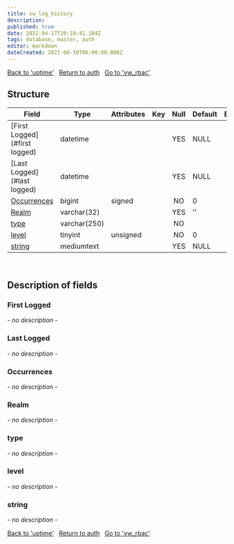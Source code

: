 ```yaml
---
title: vw_log_history
description: 
published: true
date: 2022-04-17T20:19:41.104Z
tags: database, master, auth
editor: markdown
dateCreated: 2021-08-30T06:00:00.000Z
---
```


<a href="https://trinitycore.info/en/database/master/auth/uptime" class="mt-5 v-btn v-btn--depressed v-btn--flat v-btn--outlined theme--light v-size--default darkblue--text text--lighten-3"><span class="v-btn__content"><i aria-hidden="true" class="v-icon notranslate v-icon--left mdi mdi-arrow-left theme--light"></i><span>Back to 'uptime'</span></span></a>&nbsp;&nbsp;&nbsp;<a href="https://trinitycore.info/en/database/master/auth/home" class="mt-5 v-btn v-btn--depressed v-btn--flat v-btn--outlined theme--light v-size--default darkblue--text text--lighten-3"><span class="v-btn__content"><i aria-hidden="true" class="v-icon notranslate v-icon--left mdi mdi-home-outline theme--light"></i><span>Return to auth</span></span></a>&nbsp;&nbsp;&nbsp;<a href="https://trinitycore.info/en/database/master/auth/vw_rbac" class="mt-5 v-btn v-btn--depressed v-btn--flat v-btn--outlined theme--light v-size--default darkblue--text text--lighten-3"><span class="v-btn__content"><span>Go to 'vw_rbac'</span><i aria-hidden="true" class="v-icon notranslate v-icon--right mdi mdi-arrow-right theme--light"></i></span></a>

## Structure

| Field | Type | Attributes | Key | Null | Default | Extra | Comment |
| --- | --- | --- | :---: | :---: | --- | --- | --- |
| [First Logged](#first logged) | datetime |  |  | YES | NULL |  |  |
| [Last Logged](#last logged) | datetime |  |  | YES | NULL |  |  |
| [Occurrences](#occurrences) | bigint | signed |  | NO | 0 |  |  |
| [Realm](#realm) | varchar(32) |  |  | YES | '' |  |  |
| [type](#type) | varchar(250) |  |  | NO |  |  |  |
| [level](#level) | tinyint | unsigned |  | NO | 0 |  |  |
| [string](#string) | mediumtext |  |  | YES | NULL |  |  |
&nbsp;
## Description of fields

### First Logged
*- no description -*
&nbsp;

### Last Logged
*- no description -*
&nbsp;

### Occurrences
*- no description -*
&nbsp;

### Realm
*- no description -*
&nbsp;

### type
*- no description -*
&nbsp;

### level
*- no description -*
&nbsp;

### string
*- no description -*
&nbsp;

<a href="https://trinitycore.info/en/database/master/auth/uptime" class="mt-5 v-btn v-btn--depressed v-btn--flat v-btn--outlined theme--light v-size--default darkblue--text text--lighten-3"><span class="v-btn__content"><i aria-hidden="true" class="v-icon notranslate v-icon--left mdi mdi-arrow-left theme--light"></i><span>Back to 'uptime'</span></span></a>&nbsp;&nbsp;&nbsp;<a href="https://trinitycore.info/en/database/master/auth/home" class="mt-5 v-btn v-btn--depressed v-btn--flat v-btn--outlined theme--light v-size--default darkblue--text text--lighten-3"><span class="v-btn__content"><i aria-hidden="true" class="v-icon notranslate v-icon--left mdi mdi-home-outline theme--light"></i><span>Return to auth</span></span></a>&nbsp;&nbsp;&nbsp;<a href="https://trinitycore.info/en/database/master/auth/vw_rbac" class="mt-5 v-btn v-btn--depressed v-btn--flat v-btn--outlined theme--light v-size--default darkblue--text text--lighten-3"><span class="v-btn__content"><span>Go to 'vw_rbac'</span><i aria-hidden="true" class="v-icon notranslate v-icon--right mdi mdi-arrow-right theme--light"></i></span></a>
